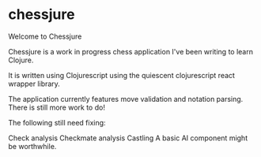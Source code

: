 # chessjure

Welcome to Chessjure

Chessjure is a work in progress chess application I've been writing to learn Clojure. 

It is written using Clojurescript using the quiescent clojurescript react wrapper library. 

The application currently features move validation and notation parsing. There is still more work to do!

The following still need fixing:

Check analysis
Checkmate analysis
Castling
A basic AI component might be worthwhile.
